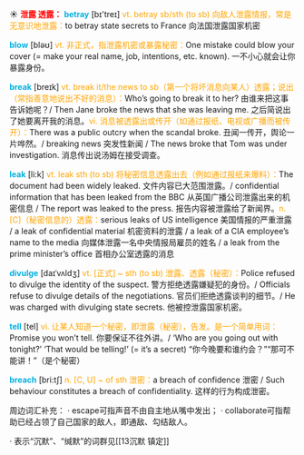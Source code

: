 ☀ <font color="red">**泄露 透露：**</font>
<font color="sky blue">**betray**</font> [bɪ'treɪ] 
<font color="orange">vt. betray sb/sth (to sb) 向敌人泄露情报，常是无意识地泄露：</font>to betray state secrets to France 向法国泄露国家机密

<font color="sky blue">**blow**</font> [bləʊ] 
<font color="orange">vt. 非正式，指泄露机密或暴露秘密：</font>One mistake could blow your cover (= make your real name, job, intentions, etc. known). 一不小心就会让你暴露身份。

<font color="sky blue">**break**</font> [breɪk] 
<font color="orange">vt. break it/the news to sb（第一个将坏消息向某人）透露；说出（常指善意地说出不好的消息）：</font>Who’s going to break it to her? 由谁来把这事告诉她呢？/ Then Jane broke the news that she was leaving me. 之后简说出了她要离开我的消息。<font color="orange">vi. 消息被透露出或传开（如通过报纸、电视或广播而被传开）：</font>There was a public outcry when the scandal broke. 丑闻一传开，舆论一片哗然。/ breaking news 突发性新闻 / The news broke that Tom was under investigation. 消息传出说汤姆在接受调查。

<font color="sky blue">**leak**</font> [li:k] 
<font color="orange">vt. leak sth (to sb) 将秘密信息透露出去（例如通过报纸来爆料）：</font>The document had been widely leaked. 文件内容已大范围泄露。/ confidential information that has been leaked from the BBC 从英国广播公司泄露出来的机密信息 / The report was leaked to the press. 报告内容被泄露给了新闻界。<font color="orange">n. [C]（秘密信息的）透露：</font>serious leaks of US intelligence 美国情报的严重泄露 / a leak of confidential material 机密资料的泄露 / a leak of a CIA employee’s name to the media 向媒体泄露一名中央情报局雇员的姓名 / a leak from the prime minister’s office 首相办公室透露的消息
           
<font color="sky blue">**divulge**</font> [daɪˈvʌldʒ]
<font color="orange">vt. [正式] ~ sth (to sb) 泄露、透露（秘密）：</font>Police refused to divulge the identity of the suspect. 警方拒绝透露嫌疑犯的身份。/ Officials refuse to divulge details of the negotiations. 官员们拒绝透露谈判的细节。/ He was charged with divulging state secrets. 他被控泄露国家机密。

<font color="sky blue">**tell**</font> [tel] 
<font color="orange">vi. 让某人知道一个秘密，即泄露（秘密），告发。是一个简单用词：</font>Promise you won’t tell. 你要保证不往外讲。/ ‘Who are you going out with tonight?’ ‘That would be telling!’ (= it’s a secret) “你今晚要和谁约会？”“那可不能讲！”（是个秘密）

<font color="sky blue">**breach**</font> [bri:tʃ]
<font color="orange">n. [C, U] ~ of sth 泄密：</font>a breach of confidence 泄密 / Such behaviour constitutes a breach of confidentiality. 这样的行为构成泄密。

周边词汇补充：
· escape可指声音不由自主地从嘴中发出；
· collaborate可指帮助已经占领了自己国家的敌人，即通敌、勾结敌人。      

· 表示“沉默”、“缄默”的词群见[[13沉默 镇定]]

